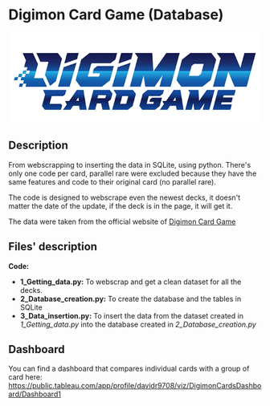# Digimon Card Game (Database)
![](Logo/digimoncardgamelogo.png)

## Description
From webscrapping to inserting the data in SQLite, using python. There's only one code per card, parallel rare were excluded because they have the same features and code to their original card (no parallel rare). 

The code is designed to webscrape even the newest decks, it doesn't matter the date of the update, if the deck is in the page, it will get it.  

The data were taken from the official website of [Digimon Card Game](https://en.digimoncard.com/cardlist/?search=true&category=508101)

## Files' description
**Code:** 
   - **1_Getting_data.py:** To webscrap and get a clean dataset for all the decks.
   - **2_Database_creation.py:** To create the database and the tables in SQLite
   - **3_Data_insertion.py:** To insert the data from the dataset created in *1_Getting_data.py* into the database created in *2_Database_creation.py*

## Dashboard
You can find a dashboard that compares individual cards with a group of card here: https://public.tableau.com/app/profile/davidr9708/viz/DigimonCardsDashboard/Dashboard1
